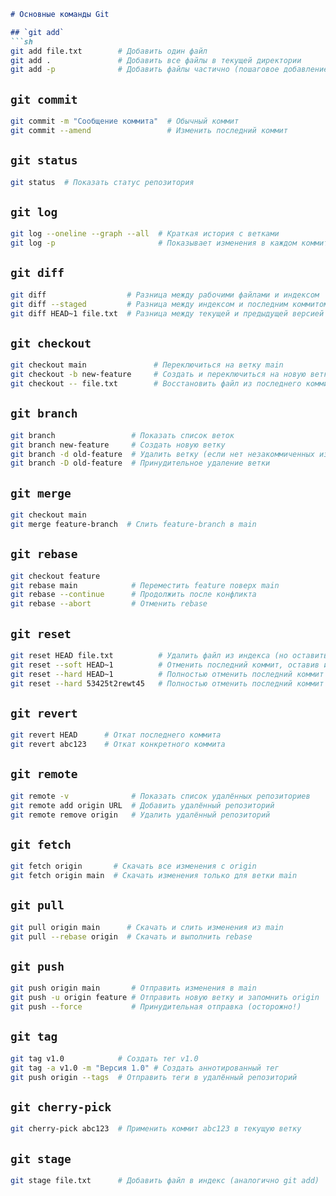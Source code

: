```markdown
# Основные команды Git

## `git add`
```sh
git add file.txt        # Добавить один файл
git add .               # Добавить все файлы в текущей директории
git add -p              # Добавить файлы частично (пошаговое добавление)
```

## `git commit`
```sh
git commit -m "Сообщение коммита"  # Обычный коммит
git commit --amend                 # Изменить последний коммит
```

## `git status`
```sh
git status  # Показать статус репозитория
```

## `git log`
```sh
git log --oneline --graph --all  # Краткая история с ветками
git log -p                       # Показывает изменения в каждом коммите
```

## `git diff`
```sh
git diff                  # Разница между рабочими файлами и индексом
git diff --staged         # Разница между индексом и последним коммитом
git diff HEAD~1 file.txt  # Разница между текущей и предыдущей версией файла
```

## `git checkout`
```sh
git checkout main               # Переключиться на ветку main
git checkout -b new-feature     # Создать и переключиться на новую ветку
git checkout -- file.txt        # Восстановить файл из последнего коммита
```

## `git branch`
```sh
git branch                 # Показать список веток
git branch new-feature     # Создать новую ветку
git branch -d old-feature  # Удалить ветку (если нет незакоммиченных изменений)
git branch -D old-feature  # Принудительное удаление ветки
```

## `git merge`
```sh
git checkout main
git merge feature-branch  # Слить feature-branch в main
```

## `git rebase`
```sh
git checkout feature
git rebase main            # Переместить feature поверх main
git rebase --continue      # Продолжить после конфликта
git rebase --abort         # Отменить rebase
```

## `git reset`
```sh
git reset HEAD file.txt          # Удалить файл из индекса (но оставить изменения)
git reset --soft HEAD~1          # Отменить последний коммит, оставив изменения
git reset --hard HEAD~1          # Полностью отменить последний коммит и изменения
git reset --hard 53425t2rewt45   # Полностью отменить последний коммит и изменения по хэшу
```

## `git revert`
```sh
git revert HEAD      # Откат последнего коммита
git revert abc123    # Откат конкретного коммита
```

## `git remote`
```sh
git remote -v              # Показать список удалённых репозиториев
git remote add origin URL  # Добавить удалённый репозиторий
git remote remove origin   # Удалить удалённый репозиторий
```

## `git fetch`
```sh
git fetch origin       # Скачать все изменения с origin
git fetch origin main  # Скачать изменения только для ветки main
```

## `git pull`
```sh
git pull origin main      # Скачать и слить изменения из main
git pull --rebase origin  # Скачать и выполнить rebase
```

## `git push`
```sh
git push origin main       # Отправить изменения в main
git push -u origin feature # Отправить новую ветку и запомнить origin
git push --force           # Принудительная отправка (осторожно!)
```

## `git tag`
```sh
git tag v1.0            # Создать тег v1.0
git tag -a v1.0 -m "Версия 1.0" # Создать аннотированный тег
git push origin --tags  # Отправить теги в удалённый репозиторий
```

## `git cherry-pick`
```sh
git cherry-pick abc123  # Применить коммит abc123 в текущую ветку
```

## `git stage`
```sh
git stage file.txt      # Добавить файл в индекс (аналогично git add)
```
```
